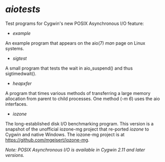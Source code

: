 # _aiotests_
Test programs for Cygwin's new POSIX Asynchronous I/O feature:

- _example_

An example program that appears on the aio(7) _man_ page on Linux systems.

- _sigtest_

A small program that tests the wait in aio_suspend() and thus sigtimedwait().

- _heapxfer_

A program that times various methods of transferring a large memory allocation
from parent to child processes.  One method (_-m 6_) uses the aio interfaces.

- _iozone_

The long-established disk I/O benchmarking program.  This version is a snapshot
of the unofficial iozone-mg project that re-ported _iozone_ to Cygwin and native
Windows.  The iozone-mg project is at https://github.com/mgeisert/iozone-mg.


_Note: POSIX Asynchronous I/O is available in Cygwin 2.11 and later versions._
